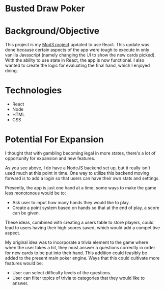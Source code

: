 # Busted Draw Poker

# Background/Objective

  This project is my [Mod3 project](https://github.com/sgold57/mod3-project-draw-poker) updated to use React. This update was done because certain aspects of the app were tough to execute in only vanilla Javascript (namely changing the UI to show the new cards picked). With the ability to use state in React, the app is now functional. I also wanted to create the logic for evaluating the final hand, which I enjoyed doing.
  
# Technologies

  - React
  - Node
  - HTML
  - CSS
  
 # Potential For Expansion
  
 I thought that with gambling becoming legal in more states, there's a lot of opportunity for expansion and new features.
  
  As you see above, I do have a NodeJS backend set up, but it really isn't used much at this point in time. One way to utilize this backend moving forward is to add a login so that users can have their own stats and settings. 
  
  Presently, the app is just one hand at a time, some ways to make the game less monotonous would be to:
  
  - Ask user to input how many hands they would like to play.
  - Create a point system based on hands so that at the end of play, a score can be given.
  
  These ideas, combined with creating a users table to store players, could lead to users having their high scores saved, which would add a competitive aspect.
  
  My original idea was to incorporate a trivia element to the game where when the user takes a hit, they must answer a questions correctly in order for new cards to be put into their hand. This addition could feasibly be added to the present main poker engine. Ways that this could cultivate more features would be:
  
  - User can select difficulty levels of the questions.
  - User can filter topics of trivia to categories that they would like to answer.
 
  
